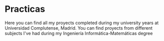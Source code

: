 # Practicas
Here you can find all my proyects completed during my university years at Universidad Complutense, Madrid. You can find proyects from different subjects I've had during my Ingeniería Informática-Matemáticas degree
